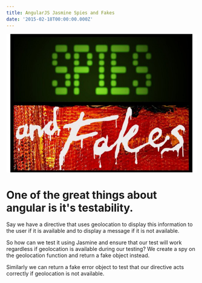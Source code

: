 ```yaml
---
title: AngularJS Jasmine Spies and Fakes
date: '2015-02-18T00:00:00.000Z'
---
```


![alt text ](../../assets/images/spiesandfakes.jpg "AngularJS Jasmine Spies and Fakes")

# One of the great things about angular is it's testability.

Say we have a directive that uses geolocation to display this information to the user if it is available
and to display a message if it is not available.

<script src="https://gist.github.com/NicholasMurray/a522f0fae5eb654c9a5a.js"></script>

So how can we test it using Jasmine and ensure that our test will work regardless if geolocation is 
available during our testing? We create a spy on the geolocation function and return a fake object instead.

<script src="https://gist.github.com/NicholasMurray/baeb1de0d4fcffe2fbe9.js"></script>

Similarly we can return a fake error object to test that our directive acts correctly if geolocation 
is not available.

<script src="https://gist.github.com/NicholasMurray/78f1c7be22715622f4ff.js"></script>

